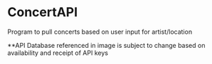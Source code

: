 # ConcertAPI

Program to pull concerts based on user input for artist/location


\*\*API Database referenced in image is subject to change based on availability and receipt of API keys
